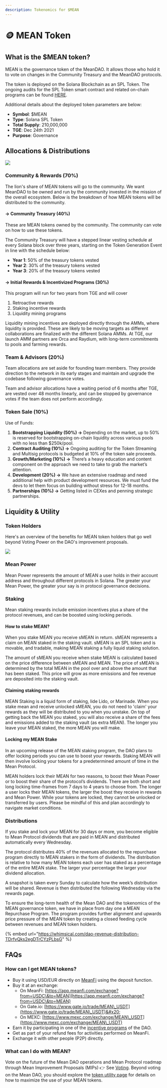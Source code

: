 ```yaml
---
description: Tokenomics for $MEAN
---
```


# 🪙 MEAN Token

## What is the $MEAN token?

MEAN is the governance token of the MeanDAO. It allows those who hold it to vote on changes in the Community Treasury and the MeanDAO protocols.&#x20;

The token is deployed on the Solana Blockchain as an SPL Token. The ongoing audits for the SPL Token smart contract and related on-chain programs can be found [HERE](https://github.com/solana-labs/security-audits).&#x20;

Additional details about the deployed token parameters are below:&#x20;

* **Symbol**: $MEAN
* **Type**: Solana SPL Token
* **Total Supply**: 210,000,000&#x20;
* **TGE**: Dec 24th 2021
* **Purpose**: Governance

## Allocations & Distributions

![](broken-reference)

### **Community & Rewards (70%)**&#x20;

The lion's share of MEAN tokens will go to the community. We want MeanDAO to be owned and run by the community invested in the mission of the overall ecosystem. Below is the breakdown of how MEAN tokens will be distributed to the community.

#### → Community Treasury (40%)

These are MEAN tokens owned by the community. The community can vote on how to use these tokens.

The Community Treasury will have a stepped linear vesting schedule at every Solana block over three years, starting on the Token Generation Event in line with the schedule below:

* **Year 1**: 50% of the treasury tokens vested
* **Year 2**: 30% of the treasury tokens vested
* **Year 3**: 20% of the treasury tokens vested

#### → Initial Rewards & **Incentivized Programs (30%)**

This program will run for two years from TGE and will cover

1. Retroactive rewards&#x20;
2. Staking incentive rewards&#x20;
3. Liquidity mining programs

Liquidity mining incentives are deployed directly through the AMMs, where liquidity is provided. These are likely to be moving targets as different collaborations are finalized with the different Solana AMMs. At TGE, our launch AMM partners are Orca and Raydium, with long-term commitments to pools and farming rewards.  &#x20;

### **Team & Advisors (20%)**&#x20;

Team allocations are set aside for founding team members. They provide direction to the network in its early stages and maintain and upgrade the codebase following governance votes.&#x20;

Team and advisor allocations have a waiting period of 6 months after TGE, are vested over 48 months linearly, and can be stopped by governance votes if the team does not perform accordingly.

### **Token Sale (10%)** &#x20;

Use of Funds:

1. **Bootstrapping Liquidity (50%) →** Depending on the market, up to 50% is reserved for bootstrapping on-chain liquidity across various pools with no less than $250k/pool.
2. **Contract Auditing (10%) →** Ongoing auditing for the Token Streaming and Multisig protocols is budgeted at 10% of the token sale proceeds.
3. **Growth/Marketing (10%) →** There’s a heavy education and content component on the approach we need to take to grab the market’s attention.
4. **Development (20%) →** We have an extensive roadmap and need additional help with product development resources. We must fund the devs to let them focus on building without stress for 12-18 months.&#x20;
5. **Partnerships (10%) →** Getting listed in CEXes and penning strategic partnerships.

## Liquidity & Utility

### Token Holders

Here's an overview of the benefits for MEAN token holders that go well beyond Voting Power on the DAO's improvement proposals.

![](broken-reference)

### Mean Power

Mean Power represents the amount of MEAN a user holds in their account address and throughout different protocols in Solana. The greater your Mean Power, the greater your say is in protocol governance decisions.

### Staking

Mean staking rewards include emission incentives plus a share of the protocol revenues, and can be boosted using locking periods.&#x20;

#### How to stake MEAN?

When you stake MEAN you receive sMEAN in return. sMEAN represents a claim on MEAN staked in the staking vault. sMEAN is an SPL token and is movable, and tradable, making MEAN staking a fully liquid staking solution.&#x20;

The amount of sMEAN you receive when stake MEAN is calculated based on the price difference between sMEAN and MEAN. The price of sMEAN is determined by the total MEAN in the pool over and above the amount that has been staked. This price will grow as more emissions and fee revenue are deposited into the staking vault.

#### Claiming staking rewards

MEAN Staking is a liquid form of staking, lide Lido, or Marinade. When you stake mean and receive unlocked sMEAN, you do not need to 'claim' your rewards as they will be distributed to you when you unstake. On top of getting back the MEAN you staked, you will also receive a share of the fees and emissions added to the staking vault (as extra MEAN). The longer you leave your MEAN staked, the more MEAN you will make.

#### Locking my MEAN Stake

In an upcoming release of the MEAN staking program, the DAO plans to offer locking periods you can use to boost your rewards. Staking MEAN will then involve locking your tokens for a predetermined amount of time in the Mean Protocol.&#x20;

MEAN holders lock their MEAN for two reasons, to boost their Mean Power or to boost their share of the protocol’s dividends. There are both short and long locking time-frames from 7 days to 4 years to choose from. The longer a user locks their MEAN tokens, the larger the boost they receive in rewards and Mean Power. While your tokens are locked, they cannot be unlocked or transferred by users. Please be mindful of this and plan accordingly to navigate market conditions.&#x20;

### Distributions

If you stake and lock your MEAN for 30 days or more, you become eligible to Mean Protocol dividends that are paid in MEAN and distributed automatically every Wednesday.

The protocol distributes 40% of the revenues allocated to the repurchase program directly to MEAN stakers in the form of dividends. The distribution is relative to how many MEAN tokens each user has staked as a percentage of the entire MEAN stake. The larger your percentage the larger your dividend allocation.&#x20;

A snapshot is taken every Sunday to calculate how the week’s distribution will be shared. Revenue is then distributed the following Wednesday via the rewards page.

To ensure the long-term health of the Mean DAO and the tokenomics of the MEAN governance token, we have in place from day one a MEAN Repurchase Program. The program provides further alignment and upwards price pressure of the MEAN token by creating a closed feeding cycle between revenues and MEAN token holders.&#x20;



{% embed url="https://whimsical.com/dao-revenue-distribution-TDrfvQks2egDTrCYzPLbsG" %}

## FAQs

### How can I get MEAN tokens?

* Buy it using USD/EUR directly on [MeanFi](http://app.meanfi.com/buy) using the deposit function.
* Buy it at an exchange:
  * On MeanFi: [https://app.meanfi.com/exchange?from=USDC\&to=MEAN](https://app.meanfi.com/exchange?from=USDC\&to=MEAN)
  * On Gate.io: [https://www.gate.io/trade/MEAN\_USDT](https://www.gate.io/trade/MEAN\_USDT)&#x20;
  * On MEXC: [https://www.mexc.com/exchange/MEAN\_USDT](https://www.mexc.com/exchange/MEAN\_USDT)
* Earn it by participating in one of the [incentive programs](broken-reference) of the DAO.
* Get as part of your refund fees for activities performed on MeanFi.&#x20;
* Exchange it with other people (P2P) directly.

### What can I do with MEAN?

Vote on the future of the Mean DAO operations and Mean Protocol roadmap through Mean Improvement Proposals (MIPs) 👉 See [Voting](broken-reference). Beyond voting on the Mean DAO, you should explore the [token utility page](broken-reference) for details on how to maximize the use of your MEAN tokens.&#x20;

